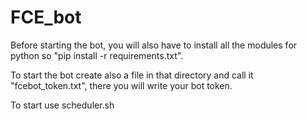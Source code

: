 # FCE_bot
Before starting the bot, you will also have to install all the modules for python so "pip install -r requirements.txt".

To start the bot create also a file in that directory and call it "fcebot_token.txt", there you will write your bot token.

To start use scheduler.sh
